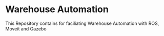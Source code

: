 # Warehouse Automation
This Repository contains for faciliating Warehouse Automation with ROS, Moveit and Gazebo
